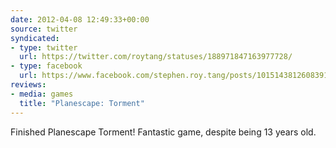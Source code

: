 ```yaml
---
date: 2012-04-08 12:49:33+00:00
source: twitter
syndicated:
- type: twitter
  url: https://twitter.com/roytang/statuses/188971847163977728/
- type: facebook
  url: https://www.facebook.com/stephen.roy.tang/posts/10151438126083912
reviews:
- media: games
  title: "Planescape: Torment"  
---
```


Finished Planescape Torment! Fantastic game, despite being 13 years old.